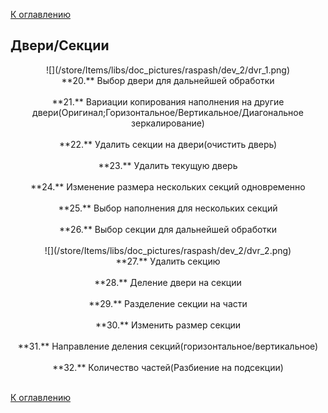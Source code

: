 [К оглавлению](/service/doc/?cid=swinging)
## Двери/Секции
<center>
![](/store/Items/libs/doc_pictures/raspash/dev_2/dvr_1.png) <br>
**20.** Выбор двери для дальнейшей обработки <br><br>
**21.** Вариации копирования наполнения на другие двери(Оригинал;Горизонтальное/Вертикальное/Диагональное зеркалирование) <br><br>
**22.** Удалить секции на двери(очистить дверь) <br><br>
**23.** Удалить текущую дверь <br><br>
**24.** Изменение размера нескольких секций одновременно <br><br>
**25.** Выбор наполнения для нескольких секций <br><br>
**26.** Выбор секции для дальнейшей обработки <br><br>
![](/store/Items/libs/doc_pictures/raspash/dev_2/dvr_2.png) <br>
**27.** Удалить секцию <br><br>
**28.** Деление двери на секции <br><br>
**29.** Разделение секции на части <br><br>
**30.** Изменить размер секции <br><br>
**31.** Направление деления секций(горизонтальное/вертикальное) <br><br>
**32.** Количество частей(Разбиение на подсекции) <br><br>
</center>


[К оглавлению](/service/doc/?cid=swinging)
